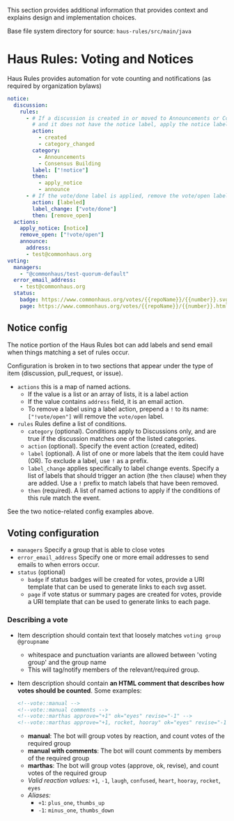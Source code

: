 This section provides additional information that provides context and explains design and implementation choices.

Base file system directory for source: `haus-rules/src/main/java`

# Haus Rules: Voting and Notices

Haus Rules provides automation for vote counting and notifications (as required by organization bylaws)

```yaml
notice:
  discussion:
    rules:
      - # If a discussion is created in or moved to Announcements or Consensus Building
        # and it does not have the notice label, apply the notice label
        action:
          - created
          - category_changed
        category:
          - Announcements
          - Consensus Building
        label: ["!notice"]
        then:
          - apply_notice
          - announce
      - # If the vote/done label is applied, remove the vote/open label
        action: [labeled]
        label_change: ["vote/done"]
        then: [remove_open]
  actions:
    apply_notice: [notice]
    remove_open: ["!vote/open"]
    announce:
      address:
      - test@commonhaus.org
voting:
  managers:
    - "@commonhaus/test-quorum-default"
  error_email_address:
    - test@commonhaus.org
  status:
    badge: https://www.commonhaus.org/votes/{{repoName}}/{{number}}.svg
    page: https://www.commonhaus.org/votes/{{repoName}}/{{number}}.html
```

## Notice config

The notice portion of the Haus Rules bot can add labels and send email when things matching a set of rules occur.

Configuration is broken in to two sections that appear under the type of item (discussion, pull_request, or issue).

- `actions` this is a map of named actions.
    - If the value is a list or an array of lists, it is a label action
    - If the value contains `address` field, it is an email action.
    - To remove a label using a label action, prepend a `!` to its name: `["!vote/open"]` will remove the `vote/open` label.
- `rules` Rules define a list of conditions.
    - `category` (optional). Conditions apply to Discussions only, and are true if the discussion matches one of the listed categories.
    - `action` (optional). Specify the event action (created, edited)
    - `label` (optional). A list of one or more labels that the item could have (OR). To exclude a label, use `!` as a prefix.
    - `label_change` applies specifically to label change events. Specify a list of labels that should trigger an action (the `then` clause) when they are added. Use a `!` prefix to match labels that have been removed.
    - `then` (required). A list of named actions to apply if the conditions of this rule match the event.

See the two notice-related config examples above.

## Voting configuration

- `managers` Specify a group that is able to close votes
- `error_email_address` Specify one or more email addresses to send emails to when errors occur.
- `status` (optional)
    - `badge` if status badges will be created for votes, provide a URI template that can be used to generate links to each svg asset.
    - `page` if vote status or summary pages are created for votes, provide a URI template that can be used to generate links to each page.

### Describing a vote

- Item description should contain text that loosely matches `voting group @groupname`
    - whitespace and punctuation variants are allowed between 'voting group' and the group name
    - This will tag/notify members of the relevant/required group.
- Item description should contain **an HTML comment that describes how votes should be counted**. Some examples:

    ```md
    <!--vote::manual -->
    <!--vote::manual comments -->
    <!--vote::marthas approve="+1" ok="eyes" revise="-1" -->
    <!--vote::marthas approve="+1, rocket, hooray" ok="eyes" revise="-1, confused" -->
    ```

    - **manual**: The bot will group votes by reaction, and count votes of the required group
    - **manual with comments**: The bot will count comments by members of the required group
    - **marthas**: The bot will group votes (approve, ok, revise), and count votes of the required group
    - *Valid reaction values:* `+1`, `-1`, `laugh`, `confused`, `heart`, `hooray`, `rocket`, `eyes`  
    - *Aliases:*
        - `+1`: `plus_one`, `thumbs_up`
        - `-1`: `minus_one`, `thumbs_down`

